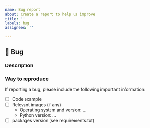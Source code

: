 ```yaml
---
name: Bug report
about: Create a report to help us improve
title: ''
labels: bug
assignees: ''

---
```


## 🐛 Bug

### Description
<!-- Please provide a general introduction to the issue/proposal. -->

<!-- 
If reporting a bug, attach the entire traceback from Python.
If proposing an enhancement/new feature, provide links to related articles, reference examples, etc.
-->


### Way to reproduce

If reporting a bug, please include the following important information:
- [ ] Code example
- [ ] Relevant images (if any)
  - Operating system and version: ...
  - Python version: ...
- [ ] packages version (see requirements.txt)
